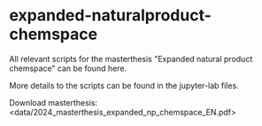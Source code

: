 # expanded-naturalproduct-chemspace

All relevant scripts for the masterthesis "Expanded natural product chemspace" can be found here.

More details to the scripts can be found in the jupyter-lab files.

Download masterthesis: <data/2024_masterthesis_expanded_np_chemspace_EN.pdf>
